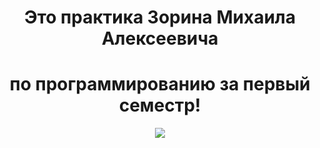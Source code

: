 <body>
  <center>
<h1 align="center">Это практика Зорина Михаила Алексеевича</h1>
<h1 align="center">по программированию за первый семестр!</h1>
<div align="center">
<img  src="https://github.com/Mail20060Zma/practic-sem-1/blob/main/bad-apple-manu.gif" align="center">
  </div>
    
  </center>
</body>
